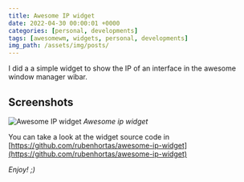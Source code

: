 ```yaml
---
title: Awesome IP widget
date: 2022-04-30 00:00:01 +0000
categories: [personal, developments]
tags: [awesomewm, widgets, personal, developments]
img_path: /assets/img/posts/
---
```


I did a a simple widget to show the IP of an interface in the awesome window manager wibar.  

## Screenshots
![Awesome IP widget](awesome-ip-widget-screenshot.jpeg)
_Awesome ip widget_

You can take a look at the widget source code in [https://github.com/rubenhortas/awesome-ip-widget](https://github.com/rubenhortas/awesome-ip-widget)

_Enjoy! ;)_
